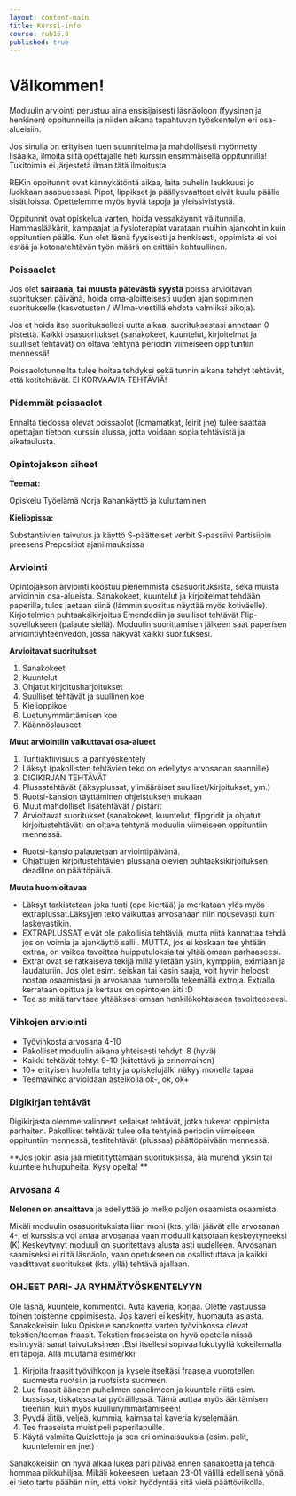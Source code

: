 ```yaml
---
layout: content-main
title: Kurssi-info
course: rub15.8
published: true
---
```

# Välkommen!

Moduulin arviointi perustuu aina ensisijaisesti läsnäoloon (fyysinen ja henkinen) oppitunneilla ja niiden aikana tapahtuvan työskentelyn eri osa-alueisiin.

Jos sinulla on erityisen tuen suunnitelma ja mahdollisesti myönnetty lisäaika, ilmoita siitä opettajalle heti kurssin ensimmäisellä oppitunnilla! Tukitoimia ei järjestetä ilman tätä ilmoitusta.

REKin oppitunnit ovat kännykätöntä aikaa, laita puhelin laukkuusi jo luokkaan saapuessasi. Pipot, lippikset ja päällysvaatteet eivät kuulu päälle sisätiloissa. Opettelemme myös hyviä tapoja ja yleissivistystä.

Oppitunnit ovat opiskelua varten, hoida vessakäynnit välitunnilla. Hammaslääkärit, kampaajat ja fysioterapiat varataan muihin ajankohtiin kuin oppituntien päälle. Kun olet läsnä fyysisesti ja henkisesti, oppimista ei voi estää ja kotonatehtävän työn määrä on erittäin kohtuullinen.

### Poissaolot

Jos olet **sairaana, tai muusta pätevästä syystä** poissa arvioitavan suorituksen päivänä, hoida oma-aloitteisesti uuden ajan sopiminen suoritukselle (kasvotusten / Wilma-viestillä ehdota valmiiksi aikoja).

Jos et hoida itse suorituksellesi uutta aikaa, suorituksestasi annetaan 0 pistettä. Kaikki osasuoritukset (sanakokeet, kuuntelut, kirjoitelmat ja suulliset tehtävät) on oltava tehtynä periodin viimeiseen oppituntiin mennessä!

Poissaolotunneilta tulee hoitaa tehdyksi sekä tunnin aikana tehdyt tehtävät, että kotitehtävät. EI KORVAAVIA TEHTÄVIÄ!​

### Pidemmät poissaolot

Ennalta tiedossa olevat poissaolot (lomamatkat, leirit jne) tulee saattaa opettajan tietoon kurssin alussa, jotta voidaan sopia tehtävistä ja aikataulusta.

### Opintojakson aiheet

**Teemat:**

Opiskelu
Työelämä
Norja
Rahankäyttö ja kuluttaminen

**Kieliopissa:**

Substantiivien taivutus ja käyttö
S-päätteiset verbit
S-passiivi
Partisiipin preesens
Prepositiot ajanilmauksissa

### Arviointi

Opintojakson arviointi koostuu pienemmistä osasuorituksista, sekä muista arvioinnin osa-alueista. Sanakokeet, kuuntelut ja kirjoitelmat tehdään paperilla, tulos jaetaan siinä (lämmin suositus näyttää myös kotiväelle). Kirjoitelmien puhtaaksikirjoitus Emendediin ja suulliset tehtävät Flip-sovellukseen (palaute siellä). Moduulin suorittamisen jälkeen saat paperisen arviointiyhteenvedon, jossa näkyvät kaikki suorituksesi.

**Arvioitavat suoritukset**

1. Sanakokeet
1. Kuuntelut
1. Ohjatut kirjoitusharjoitukset
1. Suulliset tehtävät ja suullinen koe
1. Kielioppikoe
1. Luetunymmärtämisen koe
1. Käännöslauseet

**Muut arviointiin vaikuttavat osa-alueet**

1. Tuntiaktiivisuus ja parityöskentely
1. Läksyt (pakollisten tehtävien teko on edellytys arvosanan saannille)
2. DIGIKIRJAN TEHTÄVÄT
3. Plussatehtävät (läksyplussat, ylimääräiset suulliset/kirjoitukset, ym.)
4. Ruotsi-kansion täyttäminen ohjeistuksen mukaan
5. Muut mahdolliset lisätehtävät / pistarit
6. Arvioitavat suoritukset (sanakokeet, kuuntelut, flipgridit ja ohjatut kirjoitustehtävät) on oltava tehtynä moduulin viimeiseen oppituntiin mennessä.

* Ruotsi-kansio palautetaan arviointipäivänä.
* Ohjattujen kirjoitustehtävien plussana olevien puhtaaksikirjoituksen deadline on päättöpäivä.

**Muuta huomioitavaa**

* Läksyt tarkistetaan joka tunti (ope kiertää) ja merkataan ylös myös extraplussat.Läksyjen teko vaikuttaa arvosanaan niin nousevasti kuin laskevastikin.
* EXTRAPLUSSAT eivät ole pakollisia tehtäviä, mutta niitä kannattaa tehdä jos on voimia ja ajankäyttö sallii. MUTTA, jos ei koskaan tee yhtään extraa, on vaikea tavoittaa huipputuloksia tai yltää omaan parhaaseesi.
* Extrat ovat se ratkaiseva tekijä millä ylletään ysiin, kymppiin, eximiaan ja laudaturiin. Jos olet esim. seiskan tai kasin saaja, voit hyvin helposti nostaa osaamistasi ja arvosanaa numerolla tekemällä extroja. Extralla kerrataan opittua ja kertaus on opintojen äiti :D
* Tee se mitä tarvitsee yltääksesi omaan henkilökohtaiseen tavoitteeseesi.

### Vihkojen arviointi

* Työvihkosta arvosana 4-10
* Pakolliset moduulin aikana yhteisesti tehdyt: 8 (hyvä)
* Kaikki tehtävät tehty: 9-10 (kiitettävä ja erinomainen)
* 10+ erityisen huolella tehty ja opiskelujälki näkyy monella tapaa
* Teemavihko arvioidaan asteikolla ok-, ok, ok+

### Digikirjan tehtävät

Digikirjasta olemme valinneet sellaiset tehtävät, jotka tukevat oppimista parhaiten. Pakolliset tehtävät tulee olla tehtyinä periodin viimeiseen oppituntiin mennessä, testitehtävät (plussaa) päättöpäivään mennessä.


**Jos jokin asia jää mietitityttämään suorituksissa, älä murehdi yksin tai kuuntele huhupuheita. Kysy opelta! **

### Arvosana 4

**Nelonen on ansaittava** ja edellyttää jo melko paljon osaamista osaamista.

Mikäli moduulin osasuorituksista liian moni (kts. yllä) jäävät alle arvosanan 4-, ei kurssista voi antaa arvosanaa vaan moduuli katsotaan keskeytyneeksi (K)
Keskeytynyt moduuli on suoritettava alusta asti uudelleen.
Arvosanan saamiseksi ei riitä läsnäolo, vaan opetukseen on osallistuttava ja kaikki vaadittavat suoritukset (kts. yllä) tehtävä ajallaan.

### OHJEET PARI- JA RYHMÄTYÖSKENTELYYN

Ole läsnä, kuuntele, kommentoi.
Auta kaveria, korjaa.
Olette vastuussa toinen toistenne oppimisesta.
Jos kaveri ei keskity, huomauta asiasta.
Sanakokeisiin luku
Opiskele sanakoetta varten työvihkossa olevat tekstien/teeman fraasit. Tekstien fraaseista on hyvä opetella niissä esiintyvät sanat taivutuksineen.​Etsi itsellesi sopivaa lukutyyliä kokeilemalla eri tapoja. Alla muutama esimerkki:​

1. Kirjoita fraasit työvihkoon ja kysele itseltäsi fraaseja vuorotellen suomesta ruotsiin ja ruotsista suomeen.
1. Lue fraasit ääneen puhelimen sanelimeen ja kuuntele niitä esim. bussissa, tiskatessa tai pyöräillessä. Tämä auttaa myös ääntämisen treeniin, kuin myös kuullunymmärtämiseen!
1. Pyydä äitiä, veljeä, kummia, kaimaa tai kaveria kyselemään.
1. Tee fraaseista muistipeli paperilapuille.
1. Käytä valmiita Quizletteja ja sen eri ominaisuuksia (esim. pelit, kuunteleminen jne.)

Sanakokeisiin on hyvä alkaa lukea pari päivää ennen sanakoetta ja tehdä hommaa pikkuhiljaa. Mikäli kokeeseen luetaan 23-01 välillä edellisenä yönä, ei tieto tartu päähän niin, että voisit hyödyntää sitä vielä päättöviikolla.
